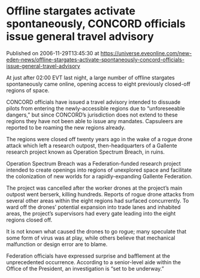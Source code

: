 # Offline stargates activate spontaneously, CONCORD officials issue general travel advisory
Published on 2006-11-29T13:45:30 at https://universe.eveonline.com/new-eden-news/offline-stargates-activate-spontaneously-concord-officials-issue-general-travel-advisory

At just after 02:00 EVT last night, a large number of offline stargates spontaneously came online, opening access to eight previously closed-off regions of space.   
  
CONCORD officials have issued a travel advisory intended to dissuade pilots from entering the newly-accessible regions due to “unforeseeable dangers,” but since CONCORD’s jurisdiction does not extend to these regions they have not been able to issue any mandates. Capsuleers are reported to be roaming the new regions already.   
  
The regions were closed off twenty years ago in the wake of a rogue drone attack which left a research outpost, then-headquarters of a Gallente research project known as Operation Spectrum Breach, in ruins.   
  
Operation Spectrum Breach was a Federation-funded research project intended to create openings into regions of unexplored space and facilitate the colonization of new worlds for a rapidly-expanding Gallente Federation.   
  
The project was cancelled after the worker drones at the project’s main outpost went berserk, killing hundreds. Reports of rogue drone attacks from several other areas within the eight regions had surfaced concurrently. To ward off the drones’ potential expansion into trade lanes and inhabited areas, the project’s supervisors had every gate leading into the eight regions closed off.   
  
It is not known what caused the drones to go rogue; many speculate that some form of virus was at play, while others believe that mechanical malfunction or design error are to blame.   
  
Federation officials have expressed surprise and bafflement at the unprecedented occurrence. According to a senior-level aide within the Office of the President, an investigation is “set to be underway.”
